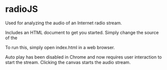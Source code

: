 # radioJS
Used for analyzing the audio of an Internet radio stream.

Includes an HTML document to get you started. Simply change the source of the <audio> to your desired radio stream URL. WKNC Raleigh's HD-1 stream is used in the example.
Also includes a basic example of making a circle grow to the results of analyzing the audio. Uses P5JS for the graphics. 

To run this, simply open index.html in a web browser.

Auto play has been disabled in Chrome and now requires user interaction to start the stream. Clicking the canvas starts the audio stream.
